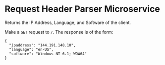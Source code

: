 Request Header Parser Microservice
=========================

Returns the IP Address, Language, and Software of the client.

Make a `GET` request to `/`.
The response is of the form:

```
{
  "ipaddress": "144.191.148.10",
  "language": "en-US",
  "software": "Windows NT 6.1; WOW64"
}
```
